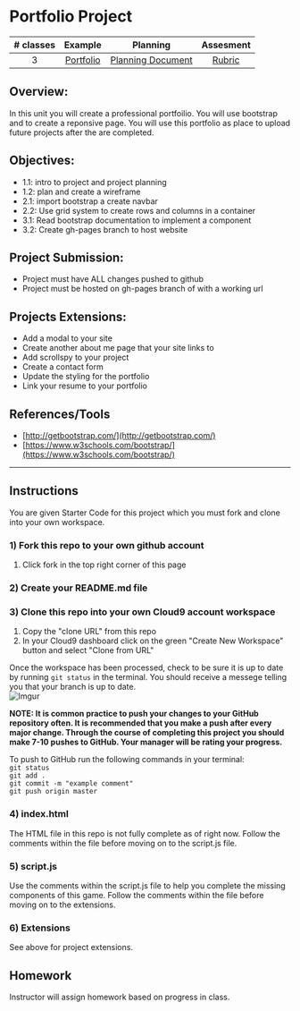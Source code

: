 # Portfolio Project

| # classes|Example|Planning|Assesment|
|:--:|:--:|:--:|:--:|
| 3 |[Portfolio](https://scriptedcurriculum.github.io/advanced_porfolio_solution/)|[Planning Document](https://drive.google.com/open?id=1W1ZubA5UIIdpQ08Bff4FJ0g1wtFD3mIXNRbxBNqoy3A)|[Rubric](https://drive.google.com/open?id=1OcgOVmsKKEHgFG6v5Z0eJaVY23k6qdUKJoy5Y3WXS4w)|

## Overview: 
In this unit you will create a professional portfoilio. You will use bootstrap and to create a reponsive page. You will use this portfolio as place to upload future projects after the are completed. 

## Objectives:
* 1.1: intro to project and project planning
* 1.2: plan and create a wireframe
* 2.1: import bootstrap a create navbar 
* 2.2: Use grid system to create rows and columns in a container
* 3.1: Read bootstrap documentation to implement a component 
* 3.2: Create gh-pages branch to host website

## Project Submission:
* Project must have ALL changes pushed to github
* Project must be hosted on gh-pages branch of with a working url

## Projects Extensions:
* Add a modal to your site
* Create another about me page that your site links to
*  Add scrollspy to your project
* Create a contact form
*  Update the styling for the portfolio
* Link your resume to your portfolio

## References/Tools
* [http://getbootstrap.com/](http://getbootstrap.com/)
* [https://www.w3schools.com/bootstrap/](https://www.w3schools.com/bootstrap/)

***
## Instructions

You are given Starter Code for this project which you must fork and clone into your own workspace. 

### 1) Fork this repo to your own github account 
1. Click fork in the top right corner of this page

### 2) Create your README.md file

### 3) Clone this repo into your own Cloud9 account workspace
1. Copy the "clone URL" from this repo
2. In your Cloud9 dashboard click on the green "Create New Workspace" button and select "Clone from URL"

Once the workspace has been processed, check to be sure it is up to date by running ` git status ` in the terminal. You should receive a messege telling you that your branch is up to date.   
![Imgur](http://i.imgur.com/RKdsduL.png)

**NOTE: It is common practice to push your changes to your GitHub repository often. It is recommended that you make a push after every major change. Through the course of completing this project you should make 7-10 pushes to GitHub. Your manager will be rating your progress.**

To push to GitHub run the following commands in your terminal:  
`git status`  
`git add .`  
`git commit -m "example comment"`  
`git push origin master`

### 4) index.html
The HTML file in this repo is not fully complete as of right now. Follow the comments within the file before moving on to the script.js file.

### 5) script.js
Use the comments within the script.js file to help you complete the missing components of this game. Follow the comments within the file before moving on to the extensions.

### 6) Extensions 
See above for project extensions. 


## Homework
Instructor will assign homework based on progress in class.

